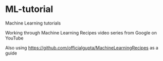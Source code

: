 # ML-tutorial
Machine Learning tutorials

Working through Machine Learning Recipes video series from Google on YouTube

Also using https://github.com/officialgupta/MachineLearningRecipes as a guide
